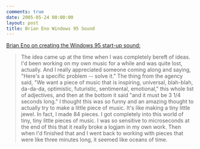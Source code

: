 ```yaml
---
comments: true
date: 2005-05-24 00:00:00
layout: post
title: Brian Eno Windows 95 Sound
---
```


[Brian Eno on creating the Windows 95 start-up sound:](http://en.wikiquote.org/wiki/Brian_Eno)




> The idea came up at the time when I was completely bereft of ideas. I'd been working on my own music for a while and was quite lost, actually. And I really appreciated someone coming along and saying, "Here's a specific problem -- solve it." The thing from the agency said, "We want a piece of music that is inspiring, universal, blah-blah, da-da-da, optimistic, futuristic, sentimental, emotional," this whole list of adjectives, and then at the bottom it said "and it must be 3 1/4 seconds long." I thought this was so funny and an amazing thought to actually try to make a little piece of music. It's like making a tiny little jewel. In fact, I made 84 pieces. I got completely into this world of tiny, tiny little pieces of music. I was so sensitive to microseconds at the end of this that it really broke a logjam in my own work. Then when I'd finished that and I went back to working with pieces that were like three minutes long, it seemed like oceans of time.
